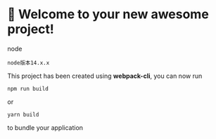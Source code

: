 # 🚀 Welcome to your new awesome project!
node
```
node版本14.x.x
```

This project has been created using **webpack-cli**, you can now run

```
npm run build
```

or

```
yarn build
```

to bundle your application
